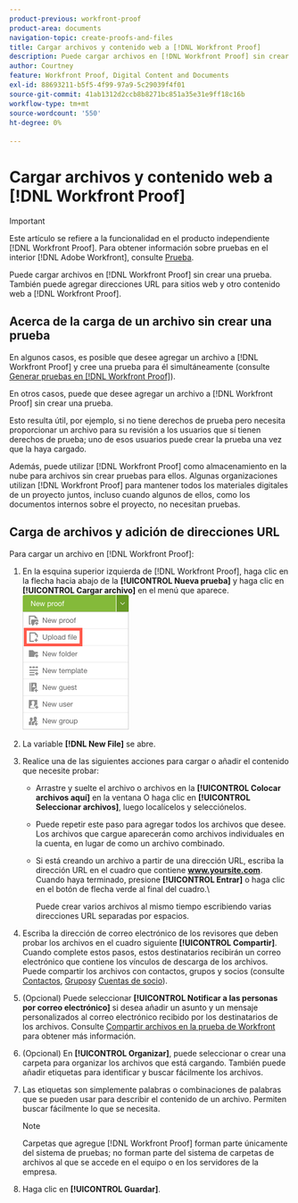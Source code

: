 ```yaml
---
product-previous: workfront-proof
product-area: documents
navigation-topic: create-proofs-and-files
title: Cargar archivos y contenido web a [!DNL Workfront Proof]
description: Puede cargar archivos en [!DNL Workfront Proof] sin crear una prueba. También puede agregar direcciones URL para sitios web y otro contenido web a [!DNL Workfront Proof].
author: Courtney
feature: Workfront Proof, Digital Content and Documents
exl-id: 88693211-b5f5-4f99-97a9-5c29039f4f01
source-git-commit: 41ab1312d2ccb8b8271bc851a35e31e9ff18c16b
workflow-type: tm+mt
source-wordcount: '550'
ht-degree: 0%

---
```


# Cargar archivos y contenido web a [!DNL Workfront Proof]

>[!IMPORTANT]
>
>Este artículo se refiere a la funcionalidad en el producto independiente [!DNL Workfront Proof]. Para obtener información sobre pruebas en el interior [!DNL Adobe Workfront], consulte [Prueba](../../../review-and-approve-work/proofing/proofing.md).

Puede cargar archivos en [!DNL Workfront Proof] sin crear una prueba. También puede agregar direcciones URL para sitios web y otro contenido web a [!DNL Workfront Proof].

## Acerca de la carga de un archivo sin crear una prueba

En algunos casos, es posible que desee agregar un archivo a [!DNL Workfront Proof] y cree una prueba para él simultáneamente (consulte [Generar pruebas en [!DNL Workfront Proof]](../../../workfront-proof/wp-work-proofsfiles/create-proofs-and-files/generate-proofs.md)).

En otros casos, puede que desee agregar un archivo a [!DNL Workfront Proof] sin crear una prueba.

Esto resulta útil, por ejemplo, si no tiene derechos de prueba pero necesita proporcionar un archivo para su revisión a los usuarios que sí tienen derechos de prueba; uno de esos usuarios puede crear la prueba una vez que la haya cargado.

Además, puede utilizar [!DNL Workfront Proof] como almacenamiento en la nube para archivos sin crear pruebas para ellos. Algunas organizaciones utilizan [!DNL Workfront Proof] para mantener todos los materiales digitales de un proyecto juntos, incluso cuando algunos de ellos, como los documentos internos sobre el proyecto, no necesitan pruebas.

## Carga de archivos y adición de direcciones URL

Para cargar un archivo en [!DNL Workfront Proof]:

1. En la esquina superior izquierda de [!DNL Workfront Proof], haga clic en la flecha hacia abajo de la **[!UICONTROL Nueva prueba]** y haga clic en **[!UICONTROL Cargar archivo]** en el menú que aparece.\
   ![](assets/new-proof-button-menu.png)

1. La variable **[!DNL New File]** se abre.
1. Realice una de las siguientes acciones para cargar o añadir el contenido que necesite probar:

   * Arrastre y suelte el archivo o archivos en la **[!UICONTROL Colocar archivos aquí]** en la ventana O haga clic en **[!UICONTROL Seleccionar archivos]**, luego localícelos y selecciónelos.

   * Puede repetir este paso para agregar todos los archivos que desee. Los archivos que cargue aparecerán como archivos individuales en la cuenta, en lugar de como un archivo combinado.

   * Si está creando un archivo a partir de una dirección URL, escriba la dirección URL en el cuadro que contiene **www.yoursite.com**. Cuando haya terminado, presione **[!UICONTROL Entrar]** o haga clic en el botón de flecha verde al final del cuadro.\

      Puede crear varios archivos al mismo tiempo escribiendo varias direcciones URL separadas por espacios.

1. Escriba la dirección de correo electrónico de los revisores que deben probar los archivos en el cuadro siguiente **[!UICONTROL Compartir]**.\
   Cuando complete estos pasos, estos destinatarios recibirán un correo electrónico que contiene los vínculos de descarga de los archivos.\
   Puede compartir los archivos con contactos, grupos y socios (consulte [Contactos](https://support.workfront.com/hc/en-us/sections/115000920808-Contacts),  [Grupos](https://support.workfront.com/hc/en-us/sections/115000920828-Groups)y [Cuentas de socio](https://support.workfront.com/hc/en-us/sections/115000912107-Partner-accounts)).

1. (Opcional) Puede seleccionar **[!UICONTROL Notificar a las personas por correo electrónico]** si desea añadir un asunto y un mensaje personalizados al correo electrónico recibido por los destinatarios de los archivos. Consulte [Compartir archivos en la prueba de Workfront](../../../workfront-proof/wp-work-proofsfiles/share-proofs-and-files/share-files.md) para obtener más información.

1. (Opcional) En **[!UICONTROL Organizar]**, puede seleccionar o crear una carpeta para organizar los archivos que está cargando. También puede añadir etiquetas para identificar y buscar fácilmente los archivos.
1. Las etiquetas son simplemente palabras o combinaciones de palabras que se pueden usar para describir el contenido de un archivo. Permiten buscar fácilmente lo que se necesita.

   >[!NOTE]
   >
   > Carpetas que agregue [!DNL Workfront Proof] forman parte únicamente del sistema de pruebas; no forman parte del sistema de carpetas de archivos al que se accede en el equipo o en los servidores de la empresa.

1. Haga clic en **[!UICONTROL Guardar]**.
